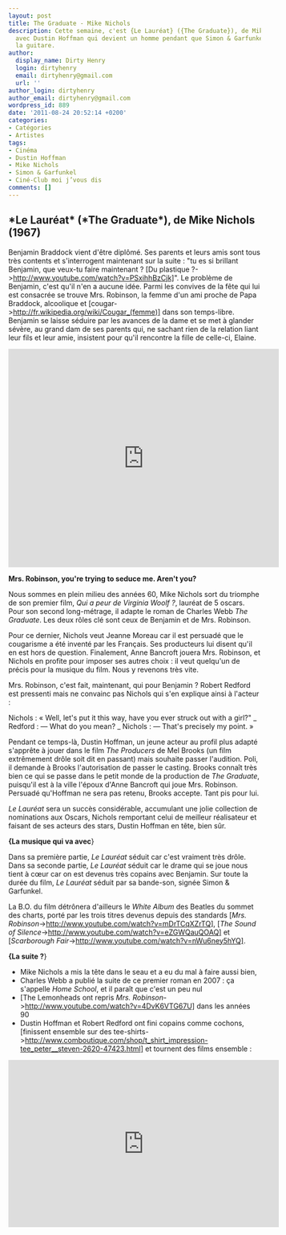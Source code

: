 ```yaml
---
layout: post
title: The Graduate - Mike Nichols
description: Cette semaine, c'est {Le Lauréat} ({The Graduate}), de Mike Nichols,
  avec Dustin Hoffman qui devient un homme pendant que Simon & Garfunkel jouent de
  la guitare.
author:
  display_name: Dirty Henry
  login: dirtyhenry
  email: dirtyhenry@gmail.com
  url: ''
author_login: dirtyhenry
author_email: dirtyhenry@gmail.com
wordpress_id: 889
date: '2011-08-24 20:52:14 +0200'
categories:
- Catégories
- Artistes
tags:
- Cinéma
- Dustin Hoffman
- Mike Nichols
- Simon & Garfunkel
- Ciné-Club moi j’vous dis
comments: []
---
```

<h2>*Le Lauréat* (*The Graduate*), de Mike Nichols (1967)</h2>

Benjamin Braddock vient d'être diplômé. Ses parents et leurs amis sont tous très contents et s'interrogent maintenant sur la suite : "tu es si brillant Benjamin, que veux-tu faire maintenant ? [Du plastique ?->http://www.youtube.com/watch?v=PSxihhBzCjk]". Le problème de Benjamin, c'est qu'il n'en a aucune idée. Parmi les convives de la fête qui lui est consacrée se trouve Mrs. Robinson, la femme d'un ami proche de Papa Braddock, alcoolique et [cougar->http://fr.wikipedia.org/wiki/Cougar_(femme)] dans son temps-libre. Benjamin se laisse séduire par les avances de la dame et se met à glander sévère, au grand dam de ses parents qui, ne sachant rien de la relation liant leur fils et leur amie, insistent pour qu'il rencontre la fille de celle-ci, Elaine.

<iframe width="540" height="435" src="http://www.youtube.com/embed/-3lKbMBab18" frameborder="0" allowfullscreen></iframe>

__Mrs. Robinson, you're trying to seduce me. Aren't you?__

Nous sommes en plein milieu des années 60, Mike Nichols sort du triomphe de son premier film, *Qui a peur de Virginia Woolf ?*, lauréat de 5 oscars. Pour son second long-métrage, il adapte le roman de Charles Webb *The Graduate*. Les deux rôles clé sont ceux de Benjamin et de Mrs. Robinson.

Pour ce dernier, Nichols veut Jeanne Moreau car il est persuadé que le cougarisme a été inventé par les Français. Ses producteurs lui disent qu'il en est hors de question. Finalement, Anne Bancroft jouera Mrs. Robinson, et Nichols en profite pour imposer ses autres choix : il veut quelqu'un de précis pour la musique du film. Nous y revenons très vite.

Mrs. Robinson, c'est fait, maintenant, qui pour Benjamin ? Robert Redford est pressenti mais ne convainc pas Nichols qui s'en explique ainsi à l'acteur :

<quote>
Nichols : « Well, let's put it this way, have you ever struck out with a girl?" 
_ Redford : — What do you mean?
_ Nichols : — That's precisely my point. »
</quote>

Pendant ce temps-là, Dustin Hoffman, un jeune acteur au profil plus adapté s'apprête à jouer dans le film *The Producers* de Mel Brooks (un film extrêmement drôle soit dit en passant) mais souhaite passer l'audition. Poli, il demande à Brooks l'autorisation de passer le casting. Brooks connaît très bien ce qui se passe dans le petit monde de la production de *The Graduate*, puisqu'il est à la ville l'époux d'Anne Bancroft qui joue Mrs. Robinson. Persuadé qu'Hoffman ne sera pas retenu, Brooks accepte. Tant pis pour lui.

*Le Lauréat* sera un succès considérable, accumulant une jolie collection de nominations aux Oscars, Nichols remportant celui de meilleur réalisateur et faisant de ses acteurs des stars, Dustin Hoffman en tête, bien sûr.

__{La musique qui va avec__}

Dans sa première partie, *Le Lauréat* séduit car c'est vraiment très drôle. Dans sa seconde partie, *Le Lauréat* séduit car le drame qui se joue nous tient à cœur car on est devenus très copains avec Benjamin. Sur toute la durée du film, *Le Lauréat* séduit par sa bande-son, signée Simon & Garfunkel.

La B.O. du film détrônera d'ailleurs le *White Album* des Beatles du sommet des charts, porté par les trois titres devenus depuis des standards [*Mrs. Robinson*->http://www.youtube.com/watch?v=mDrTCqXZrTQ], [*The Sound of Silence*->http://www.youtube.com/watch?v=eZGWQauQOAQ] et [*Scarborough Fair*->http://www.youtube.com/watch?v=nWu6ney5hYQ]. 

__{La suite ?__}

- Mike Nichols a mis la tête dans le seau et a eu du mal à faire aussi bien, 
- Charles Webb a publié la suite de ce premier roman en 2007 : ça s'appelle *Home School*, et il paraît que c'est un peu nul
- [The Lemonheads ont repris *Mrs. Robinson*->http://www.youtube.com/watch?v=4DvK6VTG67U] dans les années 90
- Dustin Hoffman et Robert Redford ont fini copains comme cochons, [finissent ensemble sur des tee-shirts->http://www.comboutique.com/shop/t_shirt_impression-tee_peter__steven-2620-47423.html] et tournent des films ensemble : 

<iframe width="540" height="333" src="http://www.youtube.com/embed/hVytko7quO4" frameborder="0" allowfullscreen></iframe>
